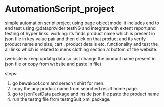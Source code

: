 # AutomationScript_project
simple automation script project using page object model it includes end to end test using @dataprovider testNG 
and integrate with extent report,and testing of hyper links.
working: its finds product name which is present in json file in key value pair and then click on that product and 
its verify product name and size, cart , product details etc. functionality and test the all links which is related to mens 
clothing section at bottom of the website.

(website is keep updatig data so just change the product name present in json file or copy from website and paste in file)

steps:
1) go bewakoof.com and  serach t shirt for men.  
2) copy the any product name from searched result home page.
3) go to jsonTestData package and inside json file paste the product name
4) run the testng file from testngSuit_xml package.

